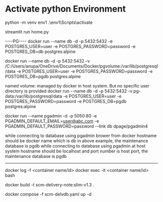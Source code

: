 # Activate python Environment
python -m venv env1
.\env1\Scripts\activate


streamlit run home.py


----PG----
docker run --name db -d -p 5432:5432 -e POSTGRES_USER=user -e POSTGRES_PASSWORD=password -e POSTGRES_DB=db postgres:alpine

docker run --name db -d -p 5432:5432 -v /C:/Users/anupa/OneDrive/Documents/Docker/pgvolume:/var/lib/postgresql/data -e POSTGRES_USER=user -e POSTGRES_PASSWORD=password -e POSTGRES_DB=pgdb postgres:alpine

named volume: managed by docker in host system. But no specific user directory is provided
docker run --name db -d -p 5432:5432 -v pg-data:/var/lib/postgresql/data -e POSTGRES_USER=user -e POSTGRES_PASSWORD=password -e POSTGRES_DB=pgdb postgres:alpine


docker run --name pgadmin -d -p 5050:80 -e PGADMIN_DEFAULT_EMAIL=user@abc.com -e PGADMIN_DEFAULT_PASSWORD=password --link db dpage/pgadmin4

while connecting to database using pgadmin brower from docker hostname should be docker name which is db in above example, the maintenance database is pgdb
while connecting to database using pgadmin at host system hostname should be localhost and port number is host port, the maintenance database is pgdb

----------

docker log -f <container name/id>
docker exec -it <container name/id> bash



docker build -t scm-delivery-note:slim-v1.3 .

docker compose -f scm-delvdb.yaml up -d